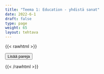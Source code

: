 ```yaml
---
title: "Teema 1: Education - yhdistä sanat"
date: 2022-6-1
draft: false
type: page
weight: 65
layout: tehtava
---
```

{{< rawhtml >}}
<link rel="stylesheet" type="text/css" href="/css/yhdistely.css"/>
<div id="nappulat">
<button id="lisaa">
Lisää pareja
</button>
</div>
<div id="kaikki"></div>
<div id="tehtava" class="grid grid-cols-2">
 <div><ul id="terms"> </ul></div>
 <div><ul id="defs"> </ul></div>

</div>


<script> 
 
 //Execute a JavaScript immediately after a page has been loaded
window.onload = function() {

  //Data for terms and definitions. This can be stored in a separate .js file, in a JSON file or here in the main file
     var data = {
    terms: [{

     index: 0, text: 'adult education centre'
}, { index: 1, text: 'apprenticeship training'
}, { index: 2, text: 'basic education'
}, { index: 3, text: 'boarding school'
}, { index: 4, text: 'comprehensive school'
}, { index: 5, text: 'elementary school (AmE), primary school (BrE)'
}, { index: 6, text: 'folk high school'
}, { index: 7, text: 'general upper secondary school'
}, { index: 8, text: 'liberal adult education'
}, { index: 9, text: 'open university'
}, { index: 10, text: 'preschool'
}, { index: 11, text: 'public school (BrE), private school (AmE)'
}, { index: 12, text: 'secondary school (BrE), middle school, junior high school (AmE)'
}, { index: 13, text: 'university, college'
}, { index: 14, text: 'university of applied sciences'
}, { index: 15, text: 'vocational college/institute/school'
}, { index: 16, text: 'absence'
}, { index: 17, text: 'advanced (studies)'
}, { index: 18, text: 'admission'
}, { index: 19, text: 'A-levels'
}, { index: 20, text: 'attend lessons (BrE), classes (AmE)'
}, { index: 21, text: 'assessment'
}, { index: 22, text: 'assignment'
}, { index: 23, text: 'break (BrE), recess (AmE)'
}, { index: 24, text: 'cheat'
}, { index: 25, text: 'compulsory'
}, { index: 26, text: 'cram course'
}, { index: 27, text: 'credit'
}, { index: 28, text: 'curriculum'
}, { index: 29, text: 'detention'
}, { index: 30, text: 'discipline'
}, { index: 31, text: 'distance learning'
}, { index: 32, text: 'drop out'
}, { index: 33, text: 'e-learning'
}, { index: 34, text: 'expel'
}, { index: 35, text: 'extracurricular activities'
}, { index: 36, text: 'fail (BrE), flunk (AmE)'
}, { index: 37, text: 'form (BrE), grade (AmE)'
}, { index: 38, text: 'free period'
}, { index: 39, text: 'graduate from'
}, { index: 40, text: 'independent study'
}, { index: 41, text: 'lesson, class'
}, { index: 42, text: 'mark (BrE), grade (AmE)'
}, { index: 43, text: 'matriculation examination'
}, { index: 44, text: 'optional'
}, { index: 45, text: 'pass'
}, { index: 46, text: 'skip a lesson, cut class'
}, { index: 47, text: 'study unit'
}, { index: 48, text: 'suspend'
}, { index: 49, text: 'syllabus'
}, { index: 50, text: 'term (BrE), semester (AmE)'
}, { index: 51, text: 'timetable, schedule'
}, { index: 52, text: 'class teacher'
}, { index: 53, text: 'form teacher (BrE), homeroom teacher (AmE)'
}, { index: 54, text: 'guidance counsellor (BrE), student counselor (AmE)'
}, { index: 55, text: 'head teacher (BrE), principal (AmE)'
}, { index: 56, text: 'school social worker'
}, { index: 57, text: 'special needs teacher'
}, { index: 58, text: 'subject teacher'
}, { index: 59, text: 'alumni'
}, { index: 60, text: 'application for admission'
}, { index: 61, text: 'dissertation'
}, { index: 62, text: 'hall of residence (BrE), dormitory (AmE)'
}, { index: 63, text: 'enrol on (BrE), enroll in (AmE)'
}, { index: 64, text: 'faculty'
}, { index: 65, text: 'get a degree (in)'
}, { index: 66, text: 'get into university'
}, { index: 67, text: 'lecture'
}, { index: 68, text: 'major'
}, { index: 69, text: 'minor'
}, { index: 70, text: 'personal statement, motivation letter'
}, { index: 71, text: 'scholarship'
}, { index: 72, text: 'student loan'
}, { index: 73, text: 'study credit'
}, { index: 74, text: 'study grant'
}, { index: 75, text: 'take an entrance exam'
}, { index: 76, text: 'thesis, theses'
}, { index: 77, text: 'tuition fee'

},

    ],
    definitions: [{    
     index: 0, text: 'kansalaisopisto'
}, { index: 1, text: 'oppisopimuskoulutus'
}, { index: 2, text: 'perusopetus'
}, { index: 3, text: 'sisäoppilaitos'
}, { index: 4, text: 'peruskoulu'
}, { index: 5, text: 'alakoulu'
}, { index: 6, text: 'kansanopisto'
}, { index: 7, text: 'lukio'
}, { index: 8, text: 'vapaa sivistystyö'
}, { index: 9, text: 'avoin yliopisto'
}, { index: 10, text: 'esikoulu'
}, { index: 11, text: 'yksityiskoulu'
}, { index: 12, text: 'yläkoulu'
}, { index: 13, text: 'yliopisto, korkeakoulu'
}, { index: 14, text: 'ammattikorkeakoulu'
}, { index: 15, text: 'ammattiopisto'
}, { index: 16, text: 'poissaolo'
}, { index: 17, text: 'syventävät (opinnot)'
}, { index: 18, text: 'sisäänpääsy'
}, { index: 19, text: 'ylioppilastutkinto Britanniassa'
}, { index: 20, text: 'käydä oppitunneilla'
}, { index: 21, text: 'arviointi'
}, { index: 22, text: 'tehtävä'
}, { index: 23, text: 'tauko, välitunti'
}, { index: 24, text: 'luntata, huijata'
}, { index: 25, text: 'pakollinen'
}, { index: 26, text: 'valmennuskurssi'
}, { index: 27, text: 'opintopiste'
}, { index: 28, text: 'opetussuunnitelma'
}, { index: 29, text: 'jälki-istunto'
}, { index: 30, text: 'kuri'
}, { index: 31, text: 'etäopiskelu'
}, { index: 32, text: 'jättää koulu kesken'
}, { index: 33, text: 'e-oppiminen'
}, { index: 34, text: 'erottaa (koulusta)'
}, { index: 35, text: 'koulutuntien ulkopuolinen toiminta'
}, { index: 36, text: 'reputtaa'
}, { index: 37, text: 'koululuokka'
}, { index: 38, text: 'hyppytunti'
}, { index: 39, text: 'valmistua'
}, { index: 40, text: 'itsenäinen opiskelu'
}, { index: 41, text: 'oppitunti'
}, { index: 42, text: 'arvosana'
}, { index: 43, text: 'ylioppilastutkinto Suomessa'
}, { index: 44, text: 'valinnainen'
}, { index: 45, text: 'läpäistä (koe)'
}, { index: 46, text: 'pinnata'
}, { index: 47, text: 'opintojakso'
}, { index: 48, text: 'erottaa määräajaksi'
}, { index: 49, text: 'opinto-ohjelma'
}, { index: 50, text: 'lukukausi'
}, { index: 51, text: 'lukujärjestys'
}, { index: 52, text: 'luokanopettaja'
}, { index: 53, text: 'luokanvalvoja (perusopetus), ryhmänohjaaja (lukio)'
}, { index: 54, text: 'opinto-ohjaaja'
}, { index: 55, text: 'rehtori'
}, { index: 56, text: 'kuraattori'
}, { index: 57, text: 'erityisopettaja'
}, { index: 58, text: 'aineenopettaja'
}, { index: 59, text: 'oppilaitoksesta valmistuneet opiskelijat'
}, { index: 60, text: 'hakemus (oppilaitokseen)'
}, { index: 61, text: 'väitöskirja, tieteellinen tutkielma'
}, { index: 62, text: 'opiskelija-asuntola'
}, { index: 63, text: 'kirjoittautua sisään (oppilaitokseen)'
}, { index: 64, text: 'tiedekunta'
}, { index: 65, text: 'saada loppututkinto'
}, { index: 66, text: 'päästä yliopistoon'
}, { index: 67, text: 'luento'
}, { index: 68, text: 'pääaine'
}, { index: 69, text: 'sivuaine'
}, { index: 70, text: 'motivaatiokirje'
}, { index: 71, text: 'stipendi, apuraha'
}, { index: 72, text: 'opintolaina'
}, { index: 73, text: 'opintopiste'
}, { index: 74, text: 'apuraha, opintotuki'
}, { index: 75, text: 'osallistua pääsykokeeseen'
}, { index: 76, text: 'tutkielma, tutkielmat'
}, { index: 77, text: 'lukukausimaksu'

},

    ],
    //this creates matches for indexes. This is a sort of an Answer Sheet
    pairs: {
      0: 0,
      1: 1,
      2: 2,
      3: 3,
      4: 4,
      5: 5,
      6: 6,
      7: 7,
      8: 8,
      9: 9,
      10: 10,
      11: 11,
      12: 12,
      13: 13,
      14: 14,
      15: 15,
      16: 16,
      17: 17,
      18: 18,
      19: 19,
      20: 20,
      21: 21,
      22: 22,
      23: 23,
      24: 24,
      25: 25,
      26: 26,
      27: 27,
      28: 28,
      29: 29,
      30: 30,
      31: 31,
      32: 32,
      33: 33,
      34: 34,
      35: 35,
      36: 36,
      37: 37,
      38: 38,
      39: 39,
      40: 40,
      41: 41,
      42: 42,
      43: 43,
      44: 44,
      45: 45,
      46: 46,
      47: 47,
      48: 48,
      49: 49,
      50: 50,
      51: 51,
      52: 52,
      53: 53,
      54: 54,
      55: 55,
      56: 56,
      57: 57,
      58: 58,
      59: 59,
      60: 60,
      61: 61,
      62: 62,
      63: 63,
      64: 64,
      65: 65,
      66: 66,
      67: 67,
      68: 68,
      69: 69,
      70: 70,
      71: 71,
      72: 72,
      73: 73,
      74: 74,
      75: 75,
      76: 76,
      77: 77,
    }
  };
    
for (var a=[],i=0;i<78;++i) a[i]=i;

function shufflee(array) {
  var tmp, current, top = array.length;
  if(top) while(--top) {
    current = Math.floor(Math.random() * (top + 1));
    tmp = array[current];
    array[current] = array[top];
    array[top] = tmp;
  }
  return array;
}

a = shufflee(a);
  

  var selectedTerm = null, //to make sure none is selected onload
    selectedDef = null,
    termsContainer = document.querySelector("#terms"), //list of terms
    defsContainer = document.querySelector("#defs"); //list of definitions

  //This function takes two arguments, that is one term and one def to compare if they match. It returns True or False after compairing values of the "pairs" object property.     
  function isMatch(termIndex, defIndex) {
    return data.pairs[termIndex] === defIndex;
  }

  //This function adds HTML elements and content to the specified container (UL).
  function createListHTML(list, container) {
    container.innerHTML = ""; //first, clean up any existing LI elements
    for (var i = 0; i < 63; i++) {
      container.innerHTML = container.innerHTML + "<li data-index='" + list[i]["index"] + "'>" + "<span>" + list[i]["text"] + "</span>" + "</li>";

    }
  }

function addCSS(css){
  var elem=document.createElement('style');
  if(elem.styleSheet && !elem.sheet)elem.styleSheet.cssText=css;
  else elem.appendChild(document.createTextNode(css));
  document.getElementsByTagName('head')[0].appendChild(elem); 
}

  createListHTML(data.terms, termsContainer);
  createListHTML(data.definitions, defsContainer);

  //listen for a "click" event on a list of Terms and store the clicked object in the target object
  termsContainer.addEventListener("click", function(e) {
    var target = e.target.parentNode;
    if (target.className === "score")
      return;
    var termIndex = Number(target.getAttribute("data-index"));
    //the condition is that only one LI can be selected
    if (selectedTerm !== null && selectedTerm !== termIndex) {
      termsContainer.querySelector("li[data-index='" + selectedTerm + "']").removeAttribute("data-selected");
    }

    //deletion of the decoration
    if (target.hasAttribute("data-selected")) {
      target.removeAttribute("data-selected");
      selectedTerm = null;
    }
    //selecting on click	
    else {
      target.setAttribute("data-selected", true);
      selectedTerm = termIndex;
    }

    if (selectedTerm !== null && selectedDef !== null) {
      var term = document.querySelector("#terms [data-index='" + selectedTerm + "']");
      var def = document.querySelector("#defs [data-index='" + selectedDef + "']");
      if (isMatch(selectedTerm, selectedDef)) {
				term.className = "score";
        def.className = "score";
  			numero++;
   			term.style.order = (numero);
   			def.style.order = (numero);
            }
      selectedTerm = null;
      selectedDef = null;
      term.removeAttribute("data-selected");
      def.removeAttribute("data-selected");
			    }
  })

  defsContainer.addEventListener("click", function(e) {
    var target = e.target.parentNode;
    if (target.className === "score")
      return;
    var defIndex = Number(target.getAttribute("data-index"));
    var defText = Number(target.getAttribute("data-index"))

    if (selectedDef !== null && selectedDef !== defIndex) {
      defsContainer.querySelector("li[data-index='" + selectedDef + "']").removeAttribute("data-selected");
    }

    if (target.hasAttribute("data-selected"))
      target.removeAttribute("data-selected");
    else
      target.setAttribute("data-selected", true);
    selectedDef = Number(target.getAttribute("data-index"));
    if (selectedTerm !== null && selectedDef !== null) {
      //var term = document.querySelector("#terms [data-index='"+selectedTerm+"']");
      var term = termsContainer.querySelector("[data-index='" + selectedTerm + "']");
      //var def = document.querySelector("#defs [data-index='"+selectedDef+"']");
      var def = defsContainer.querySelector("[data-index='" + selectedDef + "']");
      if (isMatch(selectedTerm, selectedDef)) {
				term.className = "score";
        def.className = "score";
  			numero++;
   			term.style.order = (numero);
   			def.style.order = (numero);
       }
      
      selectedTerm = null; //poista napautusten valinta
      selectedDef = null; //poista napautusten valinta
      term.removeAttribute("data-selected");
      def.removeAttribute("data-selected");
    }
  })

  function shuffle() {
    randomSort(data.terms)
    randomSort(data.definitions)
    createListHTML(data.terms, termsContainer)
    createListHTML(data.definitions, defsContainer)
    addCSS("div#tehtava li[data-index]{display: none;}")
    addCSS("div#tehtava li[data-index='" + a[0] + "']{display: flex;}")
		addCSS("div#tehtava li[data-index='" + a[1] + "']{display: flex;}")
    addCSS("div#tehtava li[data-index='" + a[2] + "']{display: flex;}")
    addCSS("div#tehtava li[data-index='" + a[3] + "']{display: flex;}")
    addCSS("div#tehtava li[data-index='" + a[4] + "']{display: flex;}")
    addCSS("div#tehtava li[data-index='" + a[5] + "']{display: flex;}")
  }
  
  
  
  function randomSort(array) {
    var currentIndex = array.length,
      temporaryValue, randomIndex;

    // While there remain elements to shuffle...

    while (currentIndex !== 0) {

      // Pick a remaining element...
      randomIndex = Math.floor(Math.random() * currentIndex);
      currentIndex -= 1;

      // And swap it with the current element. SWAP
      temporaryValue = array[currentIndex];
      array[currentIndex] = array[randomIndex];
      array[randomIndex] = temporaryValue;
    }

    return array;
  }

  shuffle(); 
  
document.getElementById("lisaa").addEventListener("click", function() {
        h++;
        addCSS("div#tehtava li[data-index='" + a[h] + "']{display: flex;}")
				h++;
        addCSS("div#tehtava li[data-index='" + a[h] + "']{display: flex;}")
				h++;
        addCSS("div#tehtava li[data-index='" + a[h] + "']{display: flex;}")
				h++;
        addCSS("div#tehtava li[data-index='" + a[h] + "']{display: flex;}")
				h++;
        addCSS("div#tehtava li[data-index='" + a[h] + "']{display: flex;}")
				h++;
        addCSS("div#tehtava li[data-index='" + a[h] + "']{display: flex;}")
if(h>66){$("#kaikki").html("Kaikki lisätty jo!"); }      })
  }

var numero = 0;
var h = 6;
</script>
{{< /rawhtml >}}